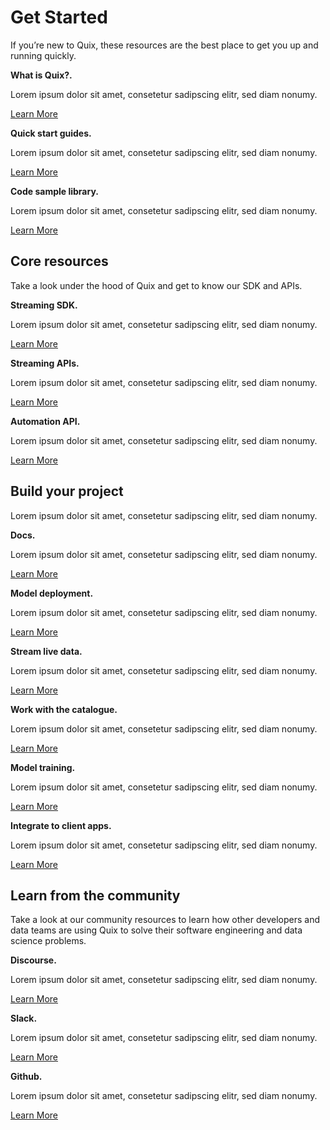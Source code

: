 # Get Started

If you’re new to Quix, these resources are the best place to get you up
and running quickly.

**What is Quix?.**

Lorem ipsum dolor sit amet, consetetur sadipscing elitr, sed diam
nonumy.

[Learn More](intro.md)

**Quick start guides.**

Lorem ipsum dolor sit amet, consetetur sadipscing elitr, sed diam
nonumy.

[Learn More](intro.md)

**Code sample library.**

Lorem ipsum dolor sit amet, consetetur sadipscing elitr, sed diam
nonumy.

[Learn More](intro.md)

## Core resources

Take a look under the hood of Quix and get to know our SDK and APIs.

**Streaming SDK.**

Lorem ipsum dolor sit amet, consetetur sadipscing elitr, sed diam
nonumy.

[Learn More](intro.md)

**Streaming APIs.**

Lorem ipsum dolor sit amet, consetetur sadipscing elitr, sed diam
nonumy.

[Learn More](intro.md)

**Automation API.**

Lorem ipsum dolor sit amet, consetetur sadipscing elitr, sed diam
nonumy.

[Learn More](intro.md)

## Build your project

Lorem ipsum dolor sit amet, consetetur sadipscing elitr, sed diam
nonumy.

**Docs.**

Lorem ipsum dolor sit amet, consetetur sadipscing elitr, sed diam
nonumy.

[Learn More](intro.md)

**Model deployment.**

Lorem ipsum dolor sit amet, consetetur sadipscing elitr, sed diam
nonumy.

[Learn More](intro.md)

**Stream live data.**

Lorem ipsum dolor sit amet, consetetur sadipscing elitr, sed diam
nonumy.

[Learn More](intro.md)

**Work with the catalogue.**

Lorem ipsum dolor sit amet, consetetur sadipscing elitr, sed diam
nonumy.

[Learn More](intro.md)

**Model training.**

Lorem ipsum dolor sit amet, consetetur sadipscing elitr, sed diam
nonumy.

[Learn More](intro.md)

**Integrate to client apps.**

Lorem ipsum dolor sit amet, consetetur sadipscing elitr, sed diam
nonumy.

[Learn More](intro.md)

## Learn from the community

Take a look at our community resources to learn how other developers and
data teams are using Quix to solve their software engineering and data
science problems.

**Discourse.**

Lorem ipsum dolor sit amet, consetetur sadipscing elitr, sed diam
nonumy.

[Learn More](intro.md)

**Slack.**

Lorem ipsum dolor sit amet, consetetur sadipscing elitr, sed diam
nonumy.

[Learn More](intro.md)

**Github.**

Lorem ipsum dolor sit amet, consetetur sadipscing elitr, sed diam
nonumy.

[Learn More](intro.md)
